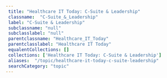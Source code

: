 ```yaml
--- 
 title: "Healthcare IT Today: C-Suite & Leadership" 
 classname:  "C-Suite_&_Leadership" 
 label: "C-Suite & Leadership" 
 subclassname: "null" 
 subclasslabel: "null" 
 parentclassname: "Healthcare_IT_Today" 
 parentclasslabel: "Healthcare IT Today" 
 equalentCollections: [] 
 collections: ['Healthcare IT Today: C-Suite & Leadership']
 aliases:  "/topic/healthcare-it-today-c-suite-leadership"  
 searchCategory: "topic" 
---
```

